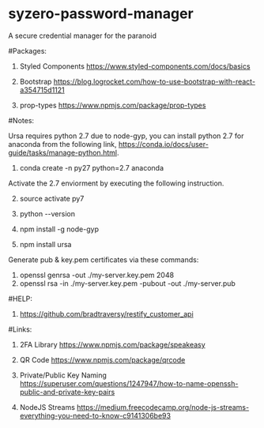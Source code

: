 # syzero-password-manager
A secure credential manager for the paranoid

#Packages:

1. Styled Components
https://www.styled-components.com/docs/basics

2. Bootstrap
https://blog.logrocket.com/how-to-use-bootstrap-with-react-a354715d1121

3. prop-types
https://www.npmjs.com/package/prop-types

#Notes:

Ursa requires python 2.7 due to node-gyp, you can install
python 2.7 for anaconda from the following link, https://conda.io/docs/user-guide/tasks/manage-python.html. 

1. conda create -n py27 python=2.7 anaconda

Activate the 2.7 enviorment by executing the following instruction.

2. source activate py7
3. python --version

4. npm install -g node-gyp
5. npm install ursa

Generate pub & key.pem certificates via these commands:
1. openssl genrsa -out ./my-server.key.pem 2048
2.  openssl rsa -in ./my-server.key.pem -pubout -out ./my-server.pub

#HELP:

1. https://github.com/bradtraversy/restify_customer_api 


#Links:

1. 2FA Library
https://www.npmjs.com/package/speakeasy

2. QR Code
https://www.npmjs.com/package/qrcode 

3. Private/Public Key Naming
https://superuser.com/questions/1247947/how-to-name-openssh-public-and-private-key-pairs

4. NodeJS Streams
https://medium.freecodecamp.org/node-js-streams-everything-you-need-to-know-c9141306be93
